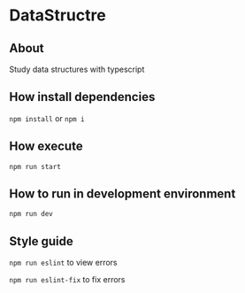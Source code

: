 # DataStructre

## About

Study data structures with typescript

## How install dependencies

`npm install` or `npm i`

## How execute

`npm run start`

## How to run in development environment

`npm run dev`

## Style guide

`npm run eslint` to view errors

`npm run eslint-fix` to fix errors
